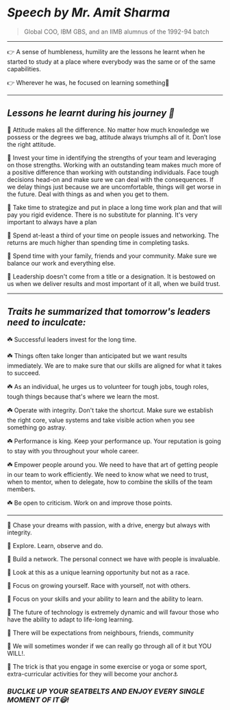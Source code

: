  # **_Speech by Mr. Amit Sharma_**
 > Global COO, IBM GBS, and an IIMB alumnus of the 1992-94 batch
 
 ----

👉 A sense of humbleness, humility are the lessons he learnt when he started to study at a place where everybody was the same or of the same capabilities.

👉 Wherever he was, he focused on learning something📑

----

## _Lessons he learnt during his journey 📔_

  💠  Attitude makes all the difference. No matter how much knowledge we possess or the degrees we bag, attitude always triumphs all of it. Don’t lose the right attitude.
  
  💠  Invest your time in identifying the strengths of your team and leveraging on those strengths. Working with an outstanding team makes much more of a positive difference than working with outstanding individuals. Face tough decisions head-on and make sure we can deal with the consequences. If we delay things just because we are uncomfortable, things will get worse in the future. Deal with things as and when you get to them.
  
  💠  Take time to strategize and put in place a long time work plan and that will pay you rigid evidence.  There is no substitute for planning. It's very important to always have a plan
 
  💠  Spend at-least a third of your time on people issues and networking. The returns are much higher than spending time in completing tasks.

  💠  Spend time with your family, friends and your community. Make sure we balance our work and everything else.
	
  💠  Leadership doesn't come from a title or a designation. It is bestowed on us when we deliver results and most important of it all, when we build trust.

----

## _Traits he summarized that tomorrow's leaders need to inculcate:_

  ☘️  Successful leaders invest for the long time.
	
  ☘️  Things often take longer than anticipated but we want results immediately. We are to make sure that our skills are aligned for what it takes to succeed.
	
  ☘️  As an individual, he urges us to volunteer for tough jobs, tough roles, tough things because that's where we learn the most.
	
  ☘️  Operate with integrity. Don't take the shortcut. Make sure we establish the right core, value systems and take visible action when you see something go astray.
	
  ☘️  Performance is king. Keep your performance up. Your reputation is going to stay with you throughout your whole career.
	
  ☘️  Empower people around you. We need to have that art of getting people in our team to work efficiently. We need to know what we need to trust, when to mentor, when to delegate, how to combine the skills of the team members.
	
  ☘️  Be open to criticism. Work on and improve those points.
  
  ----
	
  💛  Chase your dreams with passion, with a drive, energy but always with integrity.
  
  💜  Explore. Learn, observe and do.
  
  💛  Build a network. The personal connect we have with people is invaluable. 
	
  💜  Look at this as a unique learning opportunity but not as a race.
	
  💛  Focus on growing yourself. Race with yourself, not with others.
	
  💜  Focus on your skills and your ability to learn and the ability to learn.
	
  💛  The future of technology is extremely dynamic and will favour those who  have the ability to adapt to life-long learning.
	
  💜  There will be expectations from neighbours, friends, community
	
  💛  We will sometimes wonder if we can really go through all of it but YOU WILL!.
  
  💜  The trick is that you engage in some exercise or yoga or some sport, extra-curricular activities for they will become your anchor⚓
	
 ### **_BUCLKE UP YOUR SEATBELTS AND ENJOY EVERY SINGLE MOMENT OF IT😃!_**
	
